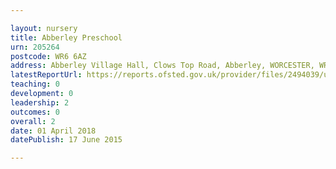 ```yaml
---

layout: nursery
title: Abberley Preschool
urn: 205264
postcode: WR6 6AZ
address: Abberley Village Hall, Clows Top Road, Abberley, WORCESTER, WR6 6AZ
latestReportUrl: https://reports.ofsted.gov.uk/provider/files/2494039/urn/205264.pdf
teaching: 0
development: 0
leadership: 2
outcomes: 0
overall: 2
date: 01 April 2018 
datePublish: 17 June 2015

---
```

